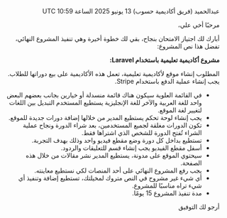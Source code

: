 <div dir=rtl style="text-align:right">
عبدالحميد (فريق أكاديمية حسوب)  
13 يونيو 2025 الساعة 10:59 UTC  

مرحبًا أخي علي،

أبارك لك اجتياز الامتحان بنجاح، بقي لك خطوة أخيرة وهي تنفيذ المشروع النهائي،  
تفضل هذا نص المشروع:

**مشروع أكاديمية تعليمية باستخدام Laravel:**

المطلوب إنشاء موقع لأكاديمية تعليمية، تعمل هذه الأكاديمية على بيع دوراتها للطلاب. يجب إنشاء عملية الدفع باستخدام Stripe.  
- في القائمة العلوية سيكون هناك قائمة منسدلة أو خيارين بجانب بعضهم البعض واحد للغة العربية والآخر للغة الإنجليزية يستطيع المستخدم التبديل بين اللغات لتغيير لغة الموقع.  
- يجب إنشاء لوحة تحكم يستطيع المدير من خلالها إضافة دورات جديدة للموقع.  
- تكون الدورات مغلقة لجميع المستخدمين، بعد شراء الدورة ونجاح عملية الشراء تُفتح الدورة للشخص الذي اشتراها فقط.  
- تستطيع بداخل كل دورة وضع مقطع فيديو واحد وذلك بهدف التجربة.  
- أسفل مقطع الفيديو يجب إنشاء قسم للتعليقات والردود.  
- سيحتوي الموقع على مدونة، يستطيع المدير نشر مقالات من خلال هذه الصفحة.  
- يجب رفع المشروع النهائي على أحد المنصات لكي نستطيع معاينته.  
- أي شيء غير مشروح في النص متروك لمخيلتك، تستطيع إضافة وتنفيذ أي شيء تراه مناسبًا للمشروع.  
- مدة تنفيذ المشروع 15 يومًا.  

أرجو لك التوفيق

</div>

